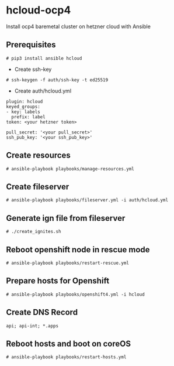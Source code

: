 # hcloud-ocp4

Install ocp4 baremetal cluster on hetzner cloud with Ansible

## Prerequisites

```# pip3 install ansible hcloud ```

- Create ssh-key

```# ssh-keygen -f auth/ssh-key -t ed25519 ```

- Create auth/hcloud.yml

```
plugin: hcloud
keyed_groups:
- key: labels
  prefix: label
token: <your hetzner token>

pull_secret: '<your pull_secret>'
ssh_pub_key: '<your ssh_pub_key>'
```


## Create resources

```# ansible-playbook playbooks/manage-resources.yml ```

## Create fileserver

```# ansible-playbook playbooks/fileserver.yml -i auth/hcloud.yml ```

## Generate ign file from fileserver

```# ./create_ignites.sh ```

## Reboot openshift node in rescue mode

```# ansible-playbook playbooks/restart-rescue.yml ```

## Prepare hosts for Openshift

```# ansible-playbook playbooks/openshift4.yml -i hcloud```

## Create DNS Record

```api; api-int; *.apps ```

## Reboot hosts and boot on coreOS

```# ansible-playbook playbooks/restart-hosts.yml ```
